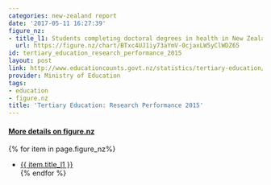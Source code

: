 ```yaml
---
categories: new-zealand report
date: '2017-05-11 16:27:39'
figure_nz:
- title_l1: Students completing doctoral degrees in health in New Zealand
  url: https://figure.nz/chart/BTxc4UJ1iy73aYmV-0cjaxLW5yClWDZ65
id: tertiary_education_research_performance_2015
layout: post
link: http://www.educationcounts.govt.nz/statistics/tertiary-education/research
provider: Ministry of Education
tags:
- education
- figure.nz
title: 'Tertiary Education: Research Performance 2015'
---
```


<h4><u> More details on figure.nz</u></h4>
{% for item in page.figure_nz%}
<ul class="post-list-l2">
    <li><a href="{{ item.url }}">{{ item.title_l1 }}</a></li>
{% endfor %}
</ul>